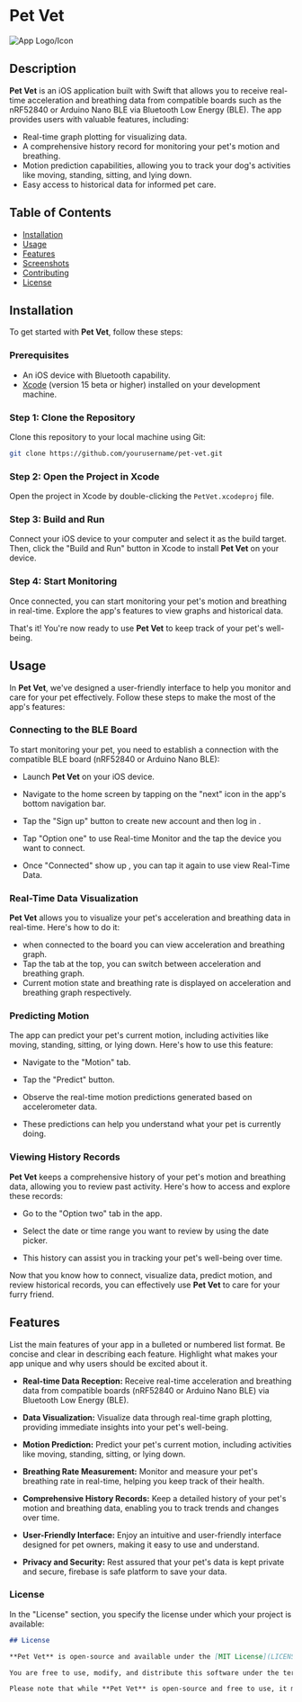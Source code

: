 
# Pet Vet

![App Logo/Icon](link_to_your_app_logo.png)

## Description


**Pet Vet** is an iOS application built with Swift that allows you to receive real-time acceleration and breathing data from compatible boards such as the nRF52840 or Arduino Nano BLE via Bluetooth Low Energy (BLE). The app provides users with valuable features, including:

- Real-time graph plotting for visualizing data.
- A comprehensive history record for monitoring your pet's motion and breathing.
- Motion prediction capabilities, allowing you to track your dog's activities like moving, standing, sitting, and lying down.
- Easy access to historical data for informed pet care.

## Table of Contents

- [Installation](#installation)
- [Usage](#usage)
- [Features](#features)
- [Screenshots](#screenshots)
- [Contributing](#contributing)
- [License](#license)

## Installation

To get started with **Pet Vet**, follow these steps:

### Prerequisites

- An iOS device with Bluetooth capability.
- [Xcode](https://developer.apple.com/xcode/) (version 15 beta or higher) installed on your development machine.

### Step 1: Clone the Repository

Clone this repository to your local machine using Git:

```bash
git clone https://github.com/yourusername/pet-vet.git 
```
### Step 2: Open the Project in Xcode

Open the project in Xcode by double-clicking the `PetVet.xcodeproj` file.

### Step 3: Build and Run

Connect your iOS device to your computer and select it as the build target. Then, click the "Build and Run" button in Xcode to install **Pet Vet** on your device.


### Step 4: Start Monitoring

Once connected, you can start monitoring your pet's motion and breathing in real-time. Explore the app's features to view graphs and historical data.

That's it! You're now ready to use **Pet Vet** to keep track of your pet's well-being.

## Usage

In **Pet Vet**, we've designed a user-friendly interface to help you monitor and care for your pet effectively. Follow these steps to make the most of the app's features:

### Connecting to the BLE Board

To start monitoring your pet, you need to establish a connection with the compatible BLE board (nRF52840 or Arduino Nano BLE):

- Launch **Pet Vet** on your iOS device.

- Navigate to the home screen by tapping on the "next" icon in the app's bottom navigation bar.

- Tap the "Sign up" button to create new account and then log in .

- Tap "Option one" to use Real-time Monitor and the tap the device you want to connect.

- Once "Connected" show up , you can tap it again to use view Real-Time Data.

### Real-Time Data Visualization

**Pet Vet** allows you to visualize your pet's acceleration and breathing data in real-time. Here's how to do it:

- when connected to the board you can view acceleration and breathing graph.
- Tap the tab at the top, you can switch between acceleration and breathing graph. 
- Current motion state and breathing rate is displayed on acceleration and breathing graph respectively.

### Predicting Motion

The app can predict your pet's current motion, including activities like moving, standing, sitting, or lying down. Here's how to use this feature:

- Navigate to the "Motion" tab.

- Tap the "Predict" button.

- Observe the real-time motion predictions generated based on accelerometer data.

- These predictions can help you understand what your pet is currently doing.

### Viewing History Records

**Pet Vet** keeps a comprehensive history of your pet's motion and breathing data, allowing you to review past activity. Here's how to access and explore these records:

- Go to the "Option two" tab in the app.

- Select the date or time range you want to review by using the date picker.


- This history can assist you in tracking your pet's well-being over time.

Now that you know how to connect, visualize data, predict motion, and review historical records, you can effectively use **Pet Vet** to care for your furry friend.

## Features

List the main features of your app in a bulleted or numbered list format. Be concise and clear in describing each feature. Highlight what makes your app unique and why users should be excited about it.

- **Real-time Data Reception:** Receive real-time acceleration and breathing data from compatible boards (nRF52840 or Arduino Nano BLE) via Bluetooth Low Energy (BLE).

- **Data Visualization:** Visualize data through real-time graph plotting, providing immediate insights into your pet's well-being.

- **Motion Prediction:** Predict your pet's current motion, including activities like moving, standing, sitting, or lying down.

- **Breathing Rate Measurement:** Monitor and measure your pet's breathing rate in real-time, helping you keep track of their health.

- **Comprehensive History Records:** Keep a detailed history of your pet's motion and breathing data, enabling you to track trends and changes over time.

- **User-Friendly Interface:** Enjoy an intuitive and user-friendly interface designed for pet owners, making it easy to use and understand.


- **Privacy and Security:** Rest assured that your pet's data is kept private and secure, firebase is safe platform to save your data.



### License

In the "License" section, you specify the license under which your project is available:

```markdown
## License

**Pet Vet** is open-source and available under the [MIT License](LICENSE).

You are free to use, modify, and distribute this software under the terms of the MIT License. See the [LICENSE](LICENSE) file for the full text of the license.

Please note that while **Pet Vet** is open-source and free to use, it may contain third-party libraries or dependencies with their own licenses. Make sure to review and comply with the licenses of those components before using them in other projects.
